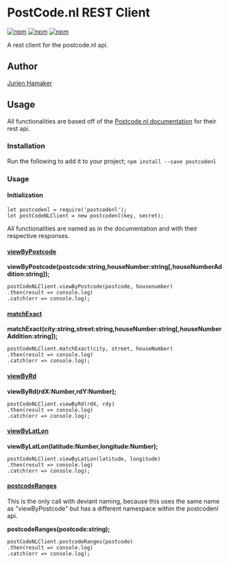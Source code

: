 # PostCode.nl REST Client

[![npm](https://img.shields.io/npm/v/postcodenl.svg)](https://www.npmjs.com/package/postcodenl) [![npm](https://img.shields.io/npm/dw/postcodenl.svg)](https://www.npmjs.com/package/postcodenl) [![npm](https://img.shields.io/npm/dt/postcodenl.svg)](https://www.npmjs.com/package/postcodenl)

A rest client for the postcode.nl api.

## Author
[Jurien Hamaker](https://kings-dev.io)


## Usage

All functionalities are based off of the [Postcode.nl documentation](https://api.postcode.nl/documentation) for their rest api.

### Installation
Run the following to add it to your project;
`npm install --save postcodenl`


### Usage

#### Initialization
```
let postcodenl = require('postcodenl');
let postCodeNLClient = new postcodenl(key, secret);
```


All functionalities are named as in the documentation and with their respective responses.

#### [viewByPostcode](https://api.postcode.nl/documentation/address-api/viewByPostcode/json-rest)

**viewByPostcode(postcode:string,houseNumber:string[,houseNumberAddition:string]);**
```
postCodeNLClient.viewByPostcode(postcode, housenumber)
.then(result => console.log)
.catch(err => console.log);
```

#### [matchExact](https://api.postcode.nl/documentation/address-api/matchExact/json-rest)

**matchExact(city:string,street:string,houseNumber:string[,houseNumberAddition:string]);**
```
postCodeNLClient.matchExact(city, street, houseNumber)
.then(result => console.log)
.catch(err => console.log);
```

#### [viewByRd](https://api.postcode.nl/documentation/address-api/viewByRd/json-rest)

**viewByRd(rdX:Number,rdY:Number);**
```
postCodeNLClient.viewByRd(rdX, rdy)
.then(result => console.log)
.catch(err => console.log);
```

#### [viewByLatLon](https://api.postcode.nl/documentation/address-api/viewByLatLon/json-rest)

**viewByLatLon(latitude:Number,longitude:Number);**
```
postCodeNLClient.viewByLatLon(latitude, longitude)
.then(result => console.log)
.catch(err => console.log);
```

#### [postcodeRanges](https://api.postcode.nl/documentation/address-api/PostcodeRange/viewByPostcode/json-rest)
This is the only call with deviant naming, because this uses the same name as "viewByPostcode" but has a different namespace within the postcodenl api.

**postcodeRanges(postcode:string);**
```
postCodeNLClient.postcodeRanges(postcode)
.then(result => console.log)
.catch(err => console.log);
```